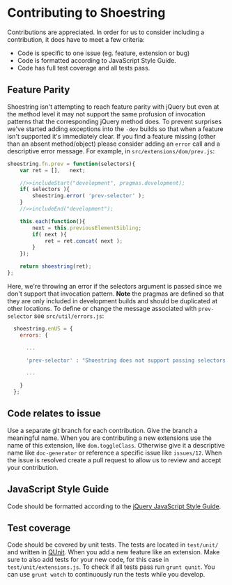 # Contributing to Shoestring

Contributions are appreciated. In order for us to consider including a contribution, it does have to meet a few criteria:

* Code is specific to one issue (eg. feature, extension or bug)
* Code is formatted according to JavaScript Style Guide.
* Code has full test coverage and all tests pass.

## Feature Parity

Shoestring isn't attempting to reach feature parity with jQuery but even at the method level it may not support the same profusion of invocation patterns that the corresponding jQuery method does. To prevent surprises we've started adding exceptions into the `-dev` builds so that when a feature isn't supported it's immediately clear. If you find a feature missing (other than an absent method/object) please consider adding an `error` call and a descriptive error message. For example, in `src/extensions/dom/prev.js`:

```javascript
shoestring.fn.prev = function(selectors){
	var ret = [],	next;

	//>>includeStart("development", pragmas.development);
	if( selectors ){
		shoestring.error( 'prev-selector' );
	}
	//>>includeEnd("development");

	this.each(function(){
		next = this.previousElementSibling;
		if( next ){
			ret = ret.concat( next );
		}
	});

	return shoestring(ret);
};
```

Here, we're throwing an error if the selectors argument is passed since we don't support that invocation pattern. **Note** the pragmas are defined so that they are only included in development builds and should be duplicated at other locations. To define or change the message associated with `prev-selector` see `src/util/errors.js`:

```javascript
  shoestring.enUS = {
    errors: {

      ...

      'prev-selector' : "Shoestring does not support passing selectors into .prev, try .prev().filter(selector)"

      ...

    }
  };

```

## Code relates to issue

Use a separate git branch for each contribution. Give the branch a meaningful name.
When you are contributing a new extensions use the name of this extension, like `dom.toggleClass`.
Otherwise give it a descriptive name like `doc-generator` or reference a specific issue like `issues/12`.
When the issue is resolved create a pull request to allow us to review and accept your contribution.

## JavaScript Style Guide

Code should be formatted according to the [jQuery JavaScript Style Guide](http://contribute.jquery.org/style-guide/).

## Test coverage

Code should be covered by unit tests. The tests are located in `test/unit/` and written in [QUnit](http://qunitjs.com/).
When you add a new feature like an extension. Make sure to also add tests for your new code, for this case in `test/unit/extensions.js`.
To check if all tests pass run `grunt qunit`. You can use `grunt watch` to continuously run the tests while you develop.
